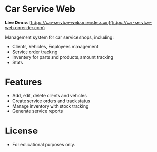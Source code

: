 # Car Service Web

**Live Demo**: [https://car-service-web.onrender.com](https://car-service-web.onrender.com)

Management system for car service shops, including:

- Clients, Vehicles, Employees management  
- Service order tracking  
- Inventory for parts and products, amount tracking  
- Stats

# Features

- Add, edit, delete clients and vehicles  
- Create service orders and track status  
- Manage inventory with stock tracking  
- Generate service reports

# License

- For educational purposes only.
